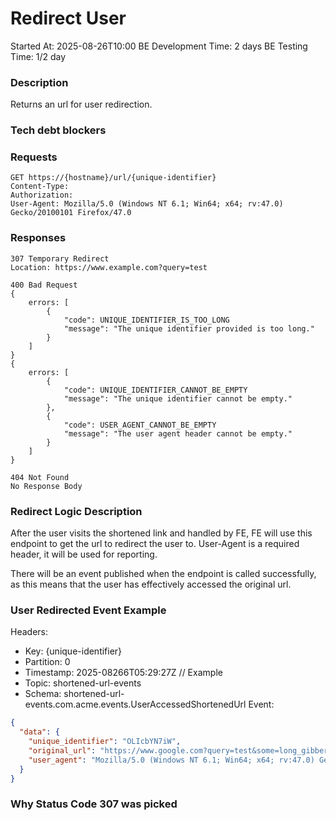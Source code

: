 # Redirect User

Started At: 2025-08-26T10:00
BE Development Time: 2 days
BE Testing Time: 1/2 day

### Description

Returns an url for user redirection.

### Tech debt blockers

### Requests

```http
GET https://{hostname}/url/{unique-identifier}
Content-Type: 
Authorization: 
User-Agent: Mozilla/5.0 (Windows NT 6.1; Win64; x64; rv:47.0) Gecko/20100101 Firefox/47.0
```

### Responses

```http
307 Temporary Redirect
Location: https://www.example.com?query=test
```

```http
400 Bad Request
{
    errors: [
        {
            "code": UNIQUE_IDENTIFIER_IS_TOO_LONG
            "message": "The unique identifier provided is too long."
        }
    ]
}
{
    errors: [
        {
            "code": UNIQUE_IDENTIFIER_CANNOT_BE_EMPTY
            "message": "The unique identifier cannot be empty."
        },
        {
            "code": USER_AGENT_CANNOT_BE_EMPTY
            "message": "The user agent header cannot be empty."
        }
    ]
}
```

```http
404 Not Found
No Response Body
```

### Redirect Logic Description

After the user visits the shortened link and handled by FE, FE will use this endpoint to get the url to redirect the user to.
User-Agent is a required header, it will be used for reporting.

There will be an event published when the endpoint is called successfully, as this means that the user has effectively accessed the original url. 

### User Redirected Event Example

Headers: 
- Key: {unique-identifier}
- Partition: 0
- Timestamp: 2025-08266T05:29:27Z // Example
- Topic: shortened-url-events
- Schema: shortened-url-events.com.acme.events.UserAccessedShortenedUrl
Event:
```json
{
  "data": {
    "unique_identifier": "OLIcbYN7iW",
    "original_url": "https://www.google.com?query=test&some=long_gibberish",
    "user_agent": "Mozilla/5.0 (Windows NT 6.1; Win64; x64; rv:47.0) Gecko/20100101 Firefox/47.0" 
  }
}
```

### Why Status Code 307 was picked
